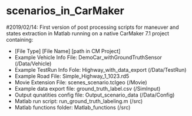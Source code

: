 # scenarios_in_CarMaker

#2019/02/14: First version of post processing scripts for maneuver and states extraction in Matlab running on a native CarMaker 7.1 project
containing:
- [File Type] [File Name] [path in CM Project]
- Example Vehicle Info File: DemoCar_withGroundTruthSensor (/Data/Vehicle) 
- Example TestRun Info Fole: Highway_with_data_export (/Data/TestRun)
- Example Road File: Simple_Highway_1_1023.rd5
- Movie Extension File: scenes_scenario.tclgeo (/Movie)
- Example data export file: ground_truth_label.csv (/SimInput)
- Output qunatities config file: Output_scenario_data (/Data/Config)
- Matlab run script: run_ground_truth_labeling.m (/src)
- Matlab functions folder: Matlab_functions (/src)

